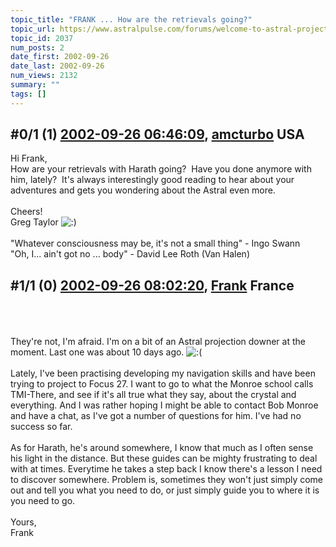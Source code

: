 ```yaml
---
topic_title: "FRANK ... How are the retrievals going?"
topic_url: https://www.astralpulse.com/forums/welcome-to-astral-projection-experiences!/frank-how-are-the-retrievals-going
topic_id: 2037
num_posts: 2
date_first: 2002-09-26
date_last: 2002-09-26
num_views: 2132
summary: ""
tags: []
---
```


## \#0/1 (1) [2002-09-26 06:46:09](https://www.astralpulse.com/forums/index.php?msg=117771), [amcturbo](https://www.astralpulse.com/forums/profile/?u=803) USA ##
<section>
Hi Frank,
<br>
How are your retrievals with Harath going?  Have you done anymore with him, lately?  It's always interestingly good reading to hear about your adventures and gets you wondering about the Astral even more.
<br>
<br>
Cheers!
<br>
Greg Taylor
<img alt=":)" class="smiley" src="https://www.astralpulse.com/forums/Smileys/fugue/smiley.png" title="Smiley"/>
<br>
<br>
"Whatever consciousness may be, it's not a small thing" - Ingo Swann
<br>
"Oh, I... ain't got no ... body" - David Lee Roth (Van Halen)
</section>

## \#1/1 (0) [2002-09-26 08:02:20](https://www.astralpulse.com/forums/index.php?msg=13314), [Frank](https://www.astralpulse.com/forums/profile/?u=359) France ##
<section>
<br>
<br>
<br>
They're not, I'm afraid. I'm on a bit of an Astral projection downer at the moment. Last one was about 10 days ago.
<img alt=":(" class="smiley" src="https://www.astralpulse.com/forums/Smileys/fugue/sad.png" title="Sad"/>
<br>
<br>
Lately, I've been practising developing my navigation skills and have been trying to project to Focus 27. I want to go to what the Monroe school calls TMI-There, and see if it's all true what they say, about the crystal and everything. And I was rather hoping I might be able to contact Bob Monroe and have a chat, as I've got a number of questions for him. I've had no success so far.
<br>
<br>
As for Harath, he's around somewhere, I know that much as I often sense his light in the distance. But these guides can be mighty frustrating to deal with at times. Everytime he takes a step back I know there's a lesson I need to discover somewhere. Problem is, sometimes they won't just simply come out and tell you what you need to do, or just simply guide you to where it is you need to go.
<br>
<br>
Yours,
<br>
Frank
<br>
<br>
<br>
<br>
<br>
</section>